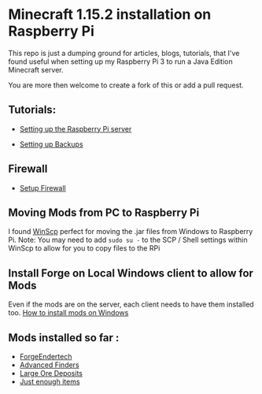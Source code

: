 # Minecraft 1.15.2 installation on Raspberry Pi
This repo is just a dumping ground for articles, blogs, tutorials, that I've found useful when setting up my Raspberry Pi 3 to run a Java Edition Minecraft server. 

You are more then welcome to create a fork of this or add a pull request. 

## Tutorials:
* [Setting up the Raspberry Pi server](https://www.linuxnorth.org/minecraft/index.html)

* [Setting up Backups](https://www.linuxnorth.org/minecraft/modded_linux.html#Step%209%20-%20Backup%20Your%20Server%20Frequently)

## Firewall
* [Setup Firewall](https://www.linuxnorth.org/five_minute_firewall/)

## Moving Mods from PC to Raspberry Pi
I found [WinScp](https://winscp.net/eng/index.php) perfect for moving the .jar files from Windows to Raspberry Pi. 
Note: You may need to add `sudo su -` to the SCP / Shell settings within WinScp to allow for you to copy files to the RPi 

## Install Forge on Local Windows client to allow for Mods
Even if the mods are on the server, each client needs to have them installed too.
[How to install mods on Windows](https://www.windowscentral.com/minecraft-java-edition-guide-how-to-install-mods)

## Mods installed so far : 
* [ForgeEndertech](https://www.curseforge.com/minecraft/mc-mods/forgeendertech)
* [Advanced Finders](https://www.curseforge.com/minecraft/mc-mods/advanced-finders)
* [Large Ore Deposits](https://www.curseforge.com/minecraft/mc-mods/large-ore-deposits)
* [Just enough items](https://www.curseforge.com/minecraft/mc-mods/jei/files/2855456)
